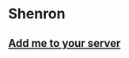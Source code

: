 # Shenron

## [Add me to your server](https://discordapp.com/api/oauth2/authorize?client_id=237282535158054913&scope=bot&permissions=0)
